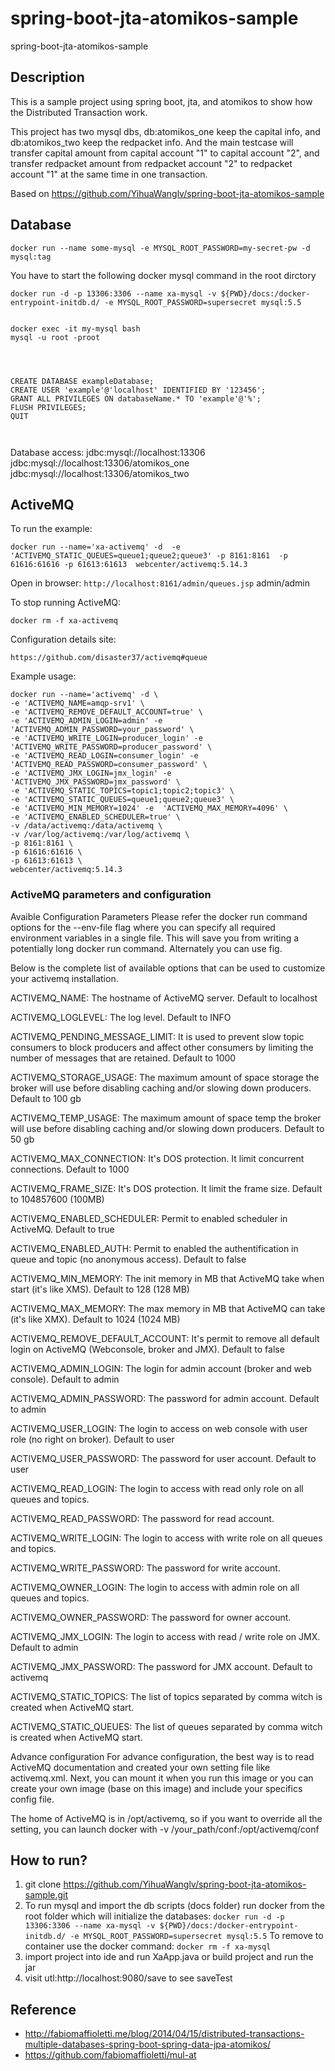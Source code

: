 # spring-boot-jta-atomikos-sample
spring-boot-jta-atomikos-sample

## Description
This is a sample project using spring boot, jta, and atomikos to show how the Distributed Transaction work.

This project has two mysql dbs, db:atomikos_one keep the capital info, and db:atomikos_two keep the redpacket info.
And the main testcase will transfer capital amount from capital account "1" to capital account "2", and transfer redpacket amount from redpacket account "2" to redpacket account "1" at the same time in one transaction.


Based on https://github.com/YihuaWanglv/spring-boot-jta-atomikos-sample

## Database

```
docker run --name some-mysql -e MYSQL_ROOT_PASSWORD=my-secret-pw -d mysql:tag
```
You have to start the following docker mysql command in the root dirctory

```
docker run -d -p 13306:3306 --name xa-mysql -v ${PWD}/docs:/docker-entrypoint-initdb.d/ -e MYSQL_ROOT_PASSWORD=supersecret mysql:5.5
```


```

docker exec -it my-mysql bash
mysql -u root -proot




CREATE DATABASE exampleDatabase;
CREATE USER 'example'@'localhost' IDENTIFIED BY '123456';
GRANT ALL PRIVILEGES ON databaseName.* TO 'example'@'%';
FLUSH PRIVILEGES;
QUIT



```

Database access:
jdbc:mysql://localhost:13306
jdbc:mysql://localhost:13306/atomikos_one
jdbc:mysql://localhost:13306/atomikos_two

## ActiveMQ

To run the example:

```docker run --name='xa-activemq' -d  -e 'ACTIVEMQ_STATIC_QUEUES=queue1;queue2;queue3' -p 8161:8161  -p 61616:61616 -p 61613:61613  webcenter/activemq:5.14.3 ```

Open in browser: 
```http://localhost:8161/admin/queues.jsp```
admin/admin

To stop running ActiveMQ:

```docker rm -f xa-activemq```

Configuration details site:

```https://github.com/disaster37/activemq#queue```

Example usage:

```
docker run --name='activemq' -d \
-e 'ACTIVEMQ_NAME=amqp-srv1' \
-e 'ACTIVEMQ_REMOVE_DEFAULT_ACCOUNT=true' \
-e 'ACTIVEMQ_ADMIN_LOGIN=admin' -e 'ACTIVEMQ_ADMIN_PASSWORD=your_password' \
-e 'ACTIVEMQ_WRITE_LOGIN=producer_login' -e 'ACTIVEMQ_WRITE_PASSWORD=producer_password' \
-e 'ACTIVEMQ_READ_LOGIN=consumer_login' -e 'ACTIVEMQ_READ_PASSWORD=consumer_password' \
-e 'ACTIVEMQ_JMX_LOGIN=jmx_login' -e 'ACTIVEMQ_JMX_PASSWORD=jmx_password' \
-e 'ACTIVEMQ_STATIC_TOPICS=topic1;topic2;topic3' \
-e 'ACTIVEMQ_STATIC_QUEUES=queue1;queue2;queue3' \
-e 'ACTIVEMQ_MIN_MEMORY=1024' -e  'ACTIVEMQ_MAX_MEMORY=4096' \
-e 'ACTIVEMQ_ENABLED_SCHEDULER=true' \
-v /data/activemq:/data/activemq \
-v /var/log/activemq:/var/log/activemq \
-p 8161:8161 \
-p 61616:61616 \
-p 61613:61613 \
webcenter/activemq:5.14.3
```

### ActiveMQ parameters and configuration

Avaible Configuration Parameters
Please refer the docker run command options for the --env-file flag where you can specify all required environment variables in a single file. This will save you from writing a potentially long docker run command. Alternately you can use fig.

Below is the complete list of available options that can be used to customize your activemq installation.

ACTIVEMQ_NAME: The hostname of ActiveMQ server. Default to localhost

ACTIVEMQ_LOGLEVEL: The log level. Default to INFO

ACTIVEMQ_PENDING_MESSAGE_LIMIT: It is used to prevent slow topic consumers to block producers and affect other consumers by limiting the number of messages that are retained. Default to 1000

ACTIVEMQ_STORAGE_USAGE: The maximum amount of space storage the broker will use before disabling caching and/or slowing down producers. Default to 100 gb

ACTIVEMQ_TEMP_USAGE: The maximum amount of space temp the broker will use before disabling caching and/or slowing down producers. Default to 50 gb

ACTIVEMQ_MAX_CONNECTION: It's DOS protection. It limit concurrent connections. Default to 1000

ACTIVEMQ_FRAME_SIZE: It's DOS protection. It limit the frame size. Default to 104857600 (100MB)

ACTIVEMQ_ENABLED_SCHEDULER: Permit to enabled scheduler in ActiveMQ. Default to true

ACTIVEMQ_ENABLED_AUTH: Permit to enabled the authentification in queue and topic (no anonymous access). Default to false

ACTIVEMQ_MIN_MEMORY: The init memory in MB that ActiveMQ take when start (it's like XMS). Default to 128 (128 MB)

ACTIVEMQ_MAX_MEMORY: The max memory in MB that ActiveMQ can take (it's like XMX). Default to 1024 (1024 MB)

ACTIVEMQ_REMOVE_DEFAULT_ACCOUNT: It's permit to remove all default login on ActiveMQ (Webconsole, broker and JMX). Default to false

ACTIVEMQ_ADMIN_LOGIN: The login for admin account (broker and web console). Default to admin

ACTIVEMQ_ADMIN_PASSWORD: The password for admin account. Default to admin

ACTIVEMQ_USER_LOGIN: The login to access on web console with user role (no right on broker). Default to user

ACTIVEMQ_USER_PASSWORD: The password for user account. Default to user

ACTIVEMQ_READ_LOGIN: The login to access with read only role on all queues and topics.

ACTIVEMQ_READ_PASSWORD: The password for read account.

ACTIVEMQ_WRITE_LOGIN: The login to access with write role on all queues and topics.

ACTIVEMQ_WRITE_PASSWORD: The password for write account.

ACTIVEMQ_OWNER_LOGIN: The login to access with admin role on all queues and topics.

ACTIVEMQ_OWNER_PASSWORD: The password for owner account.

ACTIVEMQ_JMX_LOGIN: The login to access with read / write role on JMX. Default to admin

ACTIVEMQ_JMX_PASSWORD: The password for JMX account. Default to activemq

ACTIVEMQ_STATIC_TOPICS: The list of topics separated by comma witch is created when ActiveMQ start.

ACTIVEMQ_STATIC_QUEUES: The list of queues separated by comma witch is created when ActiveMQ start.

Advance configuration
For advance configuration, the best way is to read ActiveMQ documentation and created your own setting file like activemq.xml. Next, you can mount it when you run this image or you can create your own image (base on this image) and include your specifics config file.

The home of ActiveMQ is in /opt/activemq, so if you want to override all the setting, you can launch docker with -v /your_path/conf:/opt/activemq/conf



## How to run?
1. git clone https://github.com/YihuaWanglv/spring-boot-jta-atomikos-sample.git
2. To run mysql and import the db scripts (docs folder) run docker from the root folder which will initialize the databases: ```docker run -d -p 13306:3306 --name xa-mysql -v ${PWD}/docs:/docker-entrypoint-initdb.d/ -e MYSQL_ROOT_PASSWORD=supersecret mysql:5.5```
To remove to container use the docker command: ```docker rm -f xa-mysql```
3. import project into ide and run XaApp.java or build project and run the jar
4. visit utl:http://localhost:9080/save to see saveTest

## Reference
- http://fabiomaffioletti.me/blog/2014/04/15/distributed-transactions-multiple-databases-spring-boot-spring-data-jpa-atomikos/
- https://github.com/fabiomaffioletti/mul-at